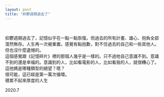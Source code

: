 ```yaml
---
layout: post
title: "抑鬱週期過去了"
---
```


  
&nbsp;
&nbsp;



抑鬱週期過去了，記憶似乎在一點一點恢復。但過去的所有計畫、雄心、抱負全部蕩然無存。人生再一次被重置。感覺有點抱歉，對不住過去的自己和一些其他人。但也沒什麼遺憾的。
<br>這個感覺跟《記憶碎片》裡的那個人幾乎是一樣的。只不過他自己意識不到。意識不到的還是幸福的。意識到的人，比如看電影的人，比如看我的人，就很糟心了。這他媽是哪種類型的絕望？嗯？
<br>很可能，這已經是第一萬次循環。
<br>積累不起來厚度的人生

2020.7